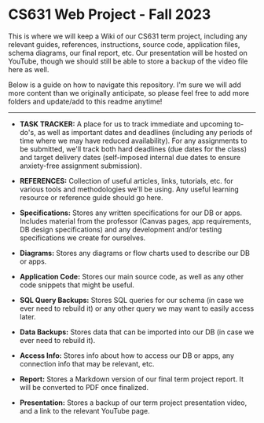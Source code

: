 # CS631 Web Project - Fall 2023

This is where we will keep a Wiki of our CS631 term project, including any relevant guides, references, instructions, source code, application files, schema diagrams, our final report, etc. Our presentation will be hosted on YouTube, though we should still be able to store a backup of the video file here as well.

Below is a guide on how to navigate this repository. I'm sure we will add more content than we originally anticipate, so please feel free to add more folders and update/add to this readme anytime!

---
	
 * **TASK TRACKER:** A place for us to track immediate and upcoming to-do's, as well as important dates and deadlines (including any periods of time where we may have reduced availability). For any assignments to be submitted, we'll track both hard deadlines (due dates for the class) and target delivery dates (self-imposed internal due dates to ensure anxiety-free assignment submission). 
	
* **REFERENCES:** Collection of useful articles, links, tutorials, etc. for various tools and methodologies we'll be using. Any useful learning resource or reference guide should go here.
	
* **Specifications:** Stores any written specifications for our DB or apps. Includes material from the professor (Canvas pages, app requirements, DB design specifications) and any development and/or testing specifications we create for ourselves.
	
* **Diagrams:** Stores any diagrams or flow charts used to describe our DB or apps.
	
* **Application Code:** Stores our main source code, as well as any other code snippets that might be useful.
	
* **SQL Query Backups:** Stores SQL queries for our schema (in case we ever need to rebuild it) or any other query we may want to easily access later.
	
* **Data Backups:** Stores data that can be imported into our DB (in case we ever need to rebuild it).
	
* **Access Info:** Stores info about how to access our DB or apps, any connection info that may be relevant, etc.
	
* **Report:** Stores a Markdown version of our final term project report. It will be converted to PDF once finalized.
	
* **Presentation:** Stores a backup of our term project presentation video, and a link to the relevant YouTube page.
